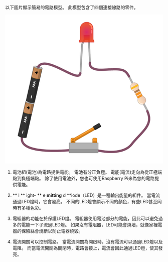 以下圖片顯示簡易的電路模型。 此模型包含了四個連接線路的零件。

![簡易電路](images/simple-circuit.png)

1. 電池組(電池)為電路提供電能。 電池有分正負極。 電能(電流)走向為從正極端點到負極端點。 除了使用電池外，您也可使用Raspberry Pi來為您的電路提供電能。

1. ** l ** ight- ** e **mitting** d **iode（LED）是一種輸出能量的組件。 當電流通過LED燈時，它會發亮。 不同的LED燈會顯示不同的顏色，有些LED甚至同時有多種色彩。

1. 電組器的功能在於保護LED燈。 電組器使用電池部分的電能，因此可以避免過多的電能一下子流過LED燈。 如果沒有電阻器，LED可能會燒壞，就像家裡電器的保險絲會燒斷以防止電器燒毀。

1. 電流開關可以控制電路。 當電流開關為開啟時，沒有電流可以通過LED燈以及電阻。 而當電流開關為關閉時，電路會接上，電流會因此通過LED燈，使其發亮。
